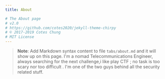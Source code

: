 ```yaml
---
title: About

# The About page
# v2.0
# https://github.com/cotes2020/jekyll-theme-chirpy
# © 2017-2019 Cotes Chung
# MIT License
---
```


> **Note**: Add Markdown syntax content to file `tabs/about.md` and it will show up on this page.
I\'m a nomad Telecommunications Engineer, always searching for the next challenge,i like play CTF ; no task is too scary nor too difficult . I'm one of the two guys behind all the security related stuff.

